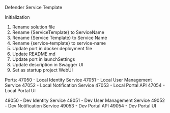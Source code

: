 Defender Service Template

Initialization
1) Rename solution file
2) Rename {ServiceTemplate} to ServiceName
2) Rename {Service Template} to Service Name
3) Rename {service-template} to service-name
4) Update port in docker deployment file
5) Update README.md
6) Update port in launchSettings
7) Update description in Swagger UI
8) Set as startup project WebUI


Ports: 
47050 - Local Identity Service
47051 - Local User Management Service
47052 - Local Notification Service
47053 - Local Portal API
47054 - Local Portal UI

49050 - Dev Identity Service
49051 - Dev User Management Service
49052 - Dev Notification Service
49053 - Dev Portal API
49054 - Dev Portal UI
